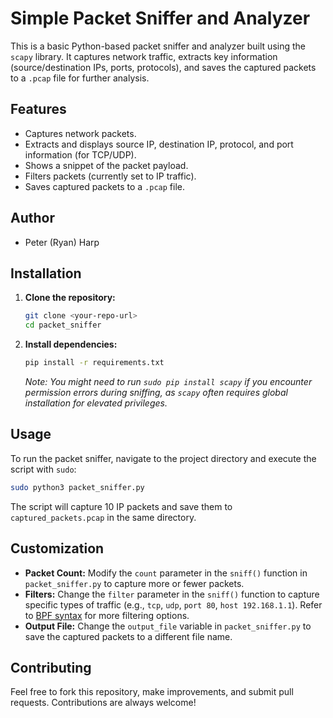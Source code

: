 # Simple Packet Sniffer and Analyzer

This is a basic Python-based packet sniffer and analyzer built using the `scapy` library. It captures network traffic, extracts key information (source/destination IPs, ports, protocols), and saves the captured packets to a `.pcap` file for further analysis.

## Features

- Captures network packets.
- Extracts and displays source IP, destination IP, protocol, and port information (for TCP/UDP).
- Shows a snippet of the packet payload.
- Filters packets (currently set to IP traffic).
- Saves captured packets to a `.pcap` file.

## Author

- Peter (Ryan) Harp

## Installation

1.  **Clone the repository:**

    ```bash
    git clone <your-repo-url>
    cd packet_sniffer
    ```

2.  **Install dependencies:**

    ```bash
    pip install -r requirements.txt
    ```

    *Note: You might need to run `sudo pip install scapy` if you encounter permission errors during sniffing, as `scapy` often requires global installation for elevated privileges.*

## Usage

To run the packet sniffer, navigate to the project directory and execute the script with `sudo`:

```bash
sudo python3 packet_sniffer.py
```

The script will capture 10 IP packets and save them to `captured_packets.pcap` in the same directory.

## Customization

- **Packet Count:** Modify the `count` parameter in the `sniff()` function in `packet_sniffer.py` to capture more or fewer packets.
- **Filters:** Change the `filter` parameter in the `sniff()` function to capture specific types of traffic (e.g., `tcp`, `udp`, `port 80`, `host 192.168.1.1`). Refer to [BPF syntax](https://biot.com/capstats/bpf.html) for more filtering options.
- **Output File:** Change the `output_file` variable in `packet_sniffer.py` to save the captured packets to a different file name.

## Contributing

Feel free to fork this repository, make improvements, and submit pull requests. Contributions are always welcome!
